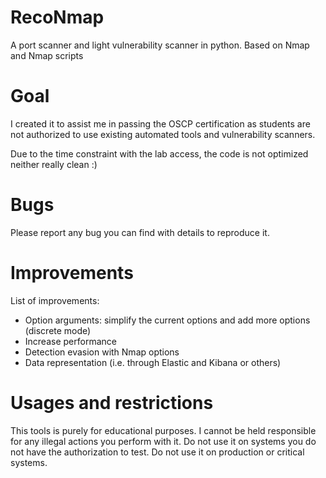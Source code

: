 # RecoNmap
A port scanner and light vulnerability scanner in python. Based on Nmap and Nmap scripts

# Goal
I created it to assist me in passing the OSCP certification as students are not authorized to use existing automated tools and vulnerability scanners.

Due to the time constraint with the lab access, the code is not optimized neither really clean :) 

# Bugs
Please report any bug you can find with details to reproduce it.

# Improvements
List of improvements:
* Option arguments: simplify the current options and add more options (discrete mode)
* Increase performance
* Detection evasion with Nmap options
* Data representation (i.e. through Elastic and Kibana or others)

# Usages and restrictions
This tools is purely for educational purposes. I cannot be held responsible for any illegal actions you perform with it. Do not use it on systems you do not have the authorization to test. Do not use it on production or critical systems.
